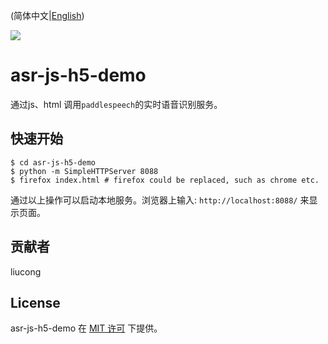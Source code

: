 (简体中文|[English](./README.md))

<a href="./LICENSE"><img src="https://img.shields.io/badge/license-MIT-yellow"></a>

# asr-js-h5-demo

通过js、html 调用`paddlespeech`的实时语音识别服务。

## 快速开始
```shell
$ cd asr-js-h5-demo
$ python -m SimpleHTTPServer 8088 
$ firefox index.html # firefox could be replaced, such as chrome etc.
```
通过以上操作可以启动本地服务。浏览器上输入: `http://localhost:8088/` 来显示页面。

## 贡献者

liucong

## License

asr-js-h5-demo 在 [MIT 许可](./LICENSE) 下提供。
